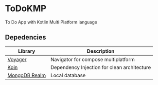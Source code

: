 # ToDoKMP
To Do App with Kotlin Multi Platform language


## Depedencies
| Library | Description |
| ------  | ----------- |
| [Voyager](https://voyager.adriel.cafe/) | Navigator for compose multiplatform |
| [Koin](https://insert-koin.io/) | Dependency Injection for clean architecture |
| [MongoDB Realm](https://www.mongodb.com/docs/atlas/device-sdks/sdk/java/install/) | Local database |
